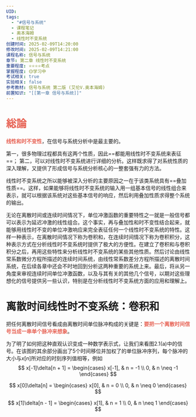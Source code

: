 ```yaml
---
UID: 
tags:
  - "#信号与系统"
  - 课程笔记
  - 奥本海姆
  - 线性时不变系统
创建时间: 2025-02-09T14:20:00
修改时间: 2025-02-09T14:21:00
课程名称: 信号与系统
章节: 第二章 线性时不变系统
重要程度: ⭐⭐⭐⭐考点
掌握程度: 🟡学习中
考试相关: true
实验相关: false
参考教材: 信号与系统 第二版 (艾伦V.奥本海姆)
前置知识: "[[第一章 信号与系统]]"
---
```

# <span style="color:rgb(231, 98, 84)">総論</span>
<span style="font-weight:bold; color:rgb(231, 98, 84)">线性和时不变性</span>，在信号与系统分析中是最主要的。

第一，很多物理过程都具有这两个性质，因此==都能用线性时不变系统来表征==；
第二，可以对线性时不变系统进行详细的分析。这样既求得了对系统性质的深入理解，又提供了形成信号与系统分析核心的一整套强有力的方法。

线性时不变系统之所以能够被深入分析的主要原因之一在于该类系统具有==叠加性质==。这样，如果能够将线性时不变系统的输入用一组基本信号的线性组合来表示，就可以根据该系统对这些基本信号的响应，然后利用叠加性质求得整个系统的输出。

无论在离散时间或连续时间情况下，单位冲激函数的重要特性之一就是一般信号都可以表示为延迟冲激的线性组合。这个事实，再与叠加性和时不变性结合起来，就能够用线性时不变的单位冲激响应来完全表征任何一个线性时不变系统的特性。这样一种表示，在离散时间情况下称为卷积和，在连续时间情况下称为卷积积分，这种表示方式在分析线性时不变系统时提供了极大的方便性。在建立了卷积和与卷积积分之后，再用这些特性来分析线性时不变系统的某些其他性质。然后讨论由线性常系数微分方程所描述的连续时间系统，由线性常系数差分方程所描述的离散时间系统，在后续各章中还会不时地回到分析这两种重要的系统上来。最后，将从另一角度来审视连续时间单位冲激函数，以及与其有关的其他几个信号，以期对这些理想化的信号提供另一些认识，特别是在分析线性时不变系统方面的应用和理解上。
# 离散时间线性时不变系统：卷积和
把任何离散时间信号看成由离散时间单位脉冲构成的关键是：<span style="font-weight:bold; color:rgb(231, 98, 84)">要把一个离散时间信号当成一串单个脉冲来想象</span>。

为了明了如何把这种直观认识变成一种数学表示式，让我们来看图2.1(a)中的信号。在该图的其余部分画出了5个时间移位并加权了的单位脉冲序列，每个脉冲的大小与$x[n]$所对应的时刻序列值相等，例如
$$
x[-1]\delta[n + 1] = 
\begin{cases} 
x[-1], & n = -1 \\ 
0, & n \neq -1 
\end{cases}
$$

$$
x[0]\delta[n] = 
\begin{cases} 
x[0], & n = 0 \\ 
0, & n \neq 0 
\end{cases}
$$

$$
x[1]\delta[n - 1] = 
\begin{cases} 
x[1], & n = 1 \\ 
0, & n \neq 1 
\end{cases}
$$
